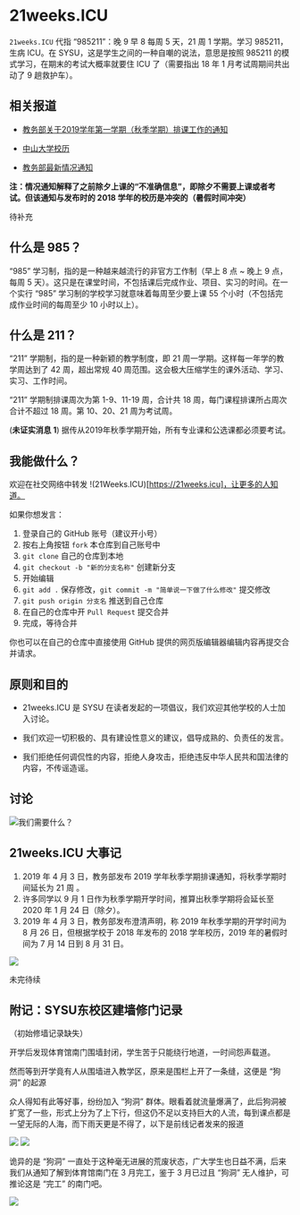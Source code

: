 # 21weeks.ICU

`21weeks.ICU` 代指 “985211”：晚 9 早 8 每周 5 天，21 周 1 学期。学习 985211，生病 ICU。在 SYSU，这是学生之间的一种自嘲的说法，意思是按照 985211 的模式学习，在期末的考试大概率就要住 ICU 了（需要指出 18 年 1 月考试周期间共出动了 9 趟救护车）。

## 相关报道

- [教务部关于2019学年第一学期（秋季学期）排课工作的通知](http://jwb.sysu.edu.cn/content/47019?from=timeline&isappinstalled=0)  

- [中山大学校历](http://jwb.sysu.edu.cn/calendar)  
  
- [教务部最新情况通知](http://jwb.sysu.edu.cn/content/47020)  

**注：情况通知解释了之前除夕上课的“不准确信息”，即除夕不需要上课或者考试。但该通知与发布时的 2018 学年的校历是冲突的（暑假时间冲突）**  

待补充

## 什么是 985？

“985” 学习制，指的是一种越来越流行的非官方工作制（早上 8 点 ~ 晚上 9 点，每周 5 天）。这只是在课堂时间，不包括课后完成作业、项目、实习的时间。在一个实行 “985” 学习制的学校学习就意味着每周至少要上课 55 个小时（不包括完成作业时间的每周至少 10 小时以上）。

## 什么是 211？

“211” 学期制，指的是一种新颖的教学制度，即 21 周一学期。这样每一年学的教学周达到了 42 周，超出常规 40 周范围。这会极大压缩学生的课外活动、学习、实习、工作时间。  

“211” 学期制排课周次为第 1-9、11-19 周，合计共 18 周，每门课程排课所占周次合计不超过 18 周。第 10、20、21 周为考试周。  

(**未证实消息 1**) 据传从2019年秋季学期开始，所有专业课和公选课都必须要考试。  

## 我能做什么？

欢迎在社交网络中转发 !(21Weeks.ICU)[https://21weeks.icu]，让更多的人知道。

如果你想发言：

1. 登录自己的 GitHub 账号（建议开小号）
2. 按右上角按钮 `fork` 本仓库到自己账号中
3. `git clone` 自己的仓库到本地
4. `git checkout -b "新的分支名称"` 创建新分支
5. 开始编辑
6. `git add .` 保存修改，`git commit -m "简单说一下做了什么修改"` 提交修改
7. `git push origin 分支名` 推送到自己仓库
8. 在自己的仓库中开 `Pull Request` 提交合并
9. 完成，等待合并

你也可以在自己的仓库中直接使用 GitHub 提供的网页版编辑器编辑内容再提交合并请求。

## 原则和目的

- 21weeks.ICU 是 SYSU 在读者发起的一项倡议，我们欢迎其他学校的人士加入讨论。

- 我们欢迎一切积极的、具有建设性意义的建议，倡导成熟的、负责任的发言。

- 我们拒绝任何调侃性的内容，拒绝人身攻击，拒绝违反中华人民共和国法律的内容，不传谣造谣。

## 讨论

![我们需要什么？](/Iwant)

## 21weeks.ICU 大事记

1. 2019 年 4 月 3 日，教务部发布 2019 学年秋季学期排课通知，将秋季学期时间延长为 21 周 。
2. 许多同学以 9 月 1 日作为秋季学期开学时间，推算出秋季学期将会延长至 2020 年 1 月 24 日（除夕）。
3. 2019 年 4 月 3 日，教务部发布澄清声明，称 2019 年秋季学期的开学时间为 8 月 26 日，但根据学校于 2018 年发布的 2018 学年校历，2019 年的暑假时间为 7 月 14 日到 8 月 31 日。  

![](calendar.jpg)

未完待续  

## 附记：SYSU东校区建墙修门记录  

（初始修墙记录缺失）

开学后发现体育馆南门围墙封闭，学生苦于只能绕行地道，一时间怨声载道。

然而等到开学竟有人从围墙进入教学区，原来是围栏上开了一条缝，这便是 “狗洞” 的起源

众人得知有此等好事，纷纷加入 “狗洞” 群体。眼看着就流量爆满了，此后狗洞被扩宽了一些，形式上分为了上下行，但这仍不足以支持巨大的人流，每到课点都是一望无际的人海，而下雨天更是不得了，以下是前线记者发来的报道

![](hole1.jpg)
![](hole2.jpg)

诡异的是 “狗洞” 一直处于这种毫无进展的荒废状态，广大学生也日益不满，后来我们从通知了解到体育馆南门在 3 月完工，鉴于 3 月已过且 “狗洞” 无人维护，可推论这是 “完工” 的南门吧。

![](complete.jpg)

